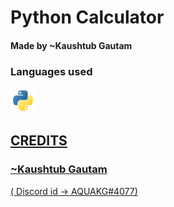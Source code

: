  <h1> Python Calculator </h1> <h4> Made by ~Kaushtub Gautam </h4>


<h3 align="left">Languages used</h3>
<a href="https://www.python.org" target="_blank"> <img src="https://raw.githubusercontent.com/devicons/devicon/master/icons/python/python-original.svg" alt="python" width="40" height="40"/>


<h2> CREDITS </h2>
<h3>~Kaushtub Gautam </h3> ( Discord id -> AQUAKG#4077)
